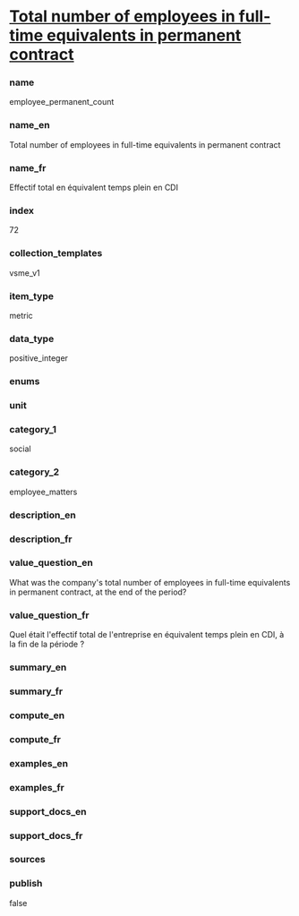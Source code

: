 
# [Total number of employees in full-time equivalents in permanent contract](#employee_permanent_count)

### name

employee_permanent_count

### name_en

Total number of employees in full-time equivalents in permanent contract

### name_fr

Effectif total en équivalent temps plein en CDI

### index

72

### collection_templates

vsme_v1

### item_type

metric

### data_type

positive_integer

### enums



### unit



### category_1

social

### category_2

employee_matters

### description_en



### description_fr



### value_question_en

What was the company's total number of employees in full-time equivalents in permanent contract,
at the end of the period?

### value_question_fr

Quel était l'effectif total de l'entreprise en équivalent temps plein en CDI, à la fin de la
période ?

### summary_en



### summary_fr



### compute_en



### compute_fr



### examples_en



### examples_fr



### support_docs_en



### support_docs_fr



### sources



### publish

false
